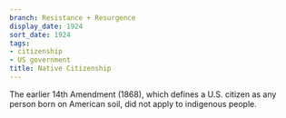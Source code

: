 ```yaml
---
branch: Resistance + Resurgence
display_date: 1924
sort_date: 1924
tags:
- citizenship
- US government
title: Native Citizenship
---
```


The earlier 14th Amendment (1868), which defines a U.S. citizen as any person born on American soil, did not apply to indigenous people.